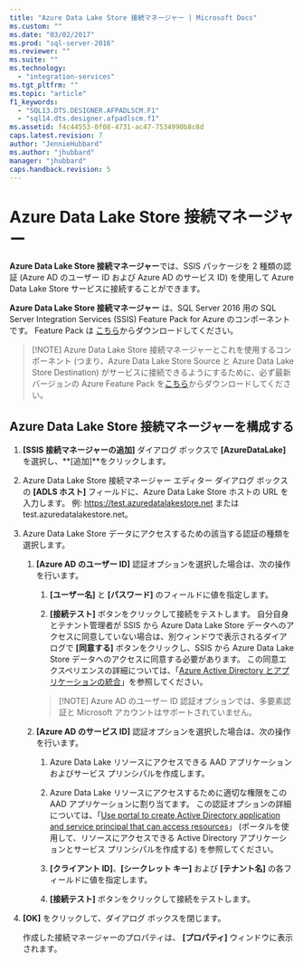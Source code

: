 ```yaml
---
title: "Azure Data Lake Store 接続マネージャー | Microsoft Docs"
ms.custom: ""
ms.date: "03/02/2017"
ms.prod: "sql-server-2016"
ms.reviewer: ""
ms.suite: ""
ms.technology: 
  - "integration-services"
ms.tgt_pltfrm: ""
ms.topic: "article"
f1_keywords: 
  - "SQL13.DTS.DESIGNER.AFPADLSCM.F1"
  - "sql14.dts.designer.afpadlscm.f1"
ms.assetid: f4c44553-0f08-4731-ac47-7534990b8c8d
caps.latest.revision: 7
author: "JennieHubbard"
ms.author: "jhubbard"
manager: "jhubbard"
caps.handback.revision: 5
---
```

# Azure Data Lake Store 接続マネージャー
  **Azure Data Lake Store 接続マネージャー**では、SSIS パッケージを 2 種類の認証 (Azure AD のユーザー ID および Azure AD のサービス ID) を使用して Azure Data Lake Store サービスに接続することができます。  
  
 **Azure Data Lake Store 接続マネージャー** は、SQL Server 2016 用の SQL Server Integration Services (SSIS) Feature Pack for Azure のコンポーネントです。 Feature Pack は [こちら](http://go.microsoft.com/fwlink/?LinkID=626967)からダウンロードしてください。  

>   [!NOTE] Azure Data Lake Store 接続マネージャーとこれを使用するコンポーネント (つまり、Azure Data Lake Store Source と Azure Data Lake Store Destination) がサービスに接続できるようにするために、必ず最新バージョンの Azure Feature Pack を[こちら](https://www.microsoft.com/download/details.aspx?id=49492)からダウンロードしてください。 
 
## <a name="configure-the-azure-data-lake-store-connection-manager"></a>Azure Data Lake Store 接続マネージャーを構成する

 
1.  **[SSIS 接続マネージャーの追加]** ダイアログ ボックスで **[AzureDataLake]** を選択し、**[追加]**をクリックします。  
  
2.  Azure Data Lake Store 接続マネージャー エディター ダイアログ ボックスの **[ADLS ホスト]** フィールドに、Azure Data Lake Store ホストの URL を入力します。 例: https://test.azuredatalakestore.net または test.azuredatalakestore.net。
  
3.  Azure Data Lake Store データにアクセスするための該当する認証の種類を選択します。

    1.  **[Azure AD のユーザー ID]** 認証オプションを選択した場合は、次の操作を行います。
        1. **[ユーザー名]** と **[パスワード]** のフィールドに値を指定します。 
    
        2. **[接続テスト]** ボタンをクリックして接続をテストします。 自分自身とテナント管理者が SSIS から Azure Data Lake Store データへのアクセスに同意していない場合は、別ウィンドウで表示されるダイアログで **[同意する]** ボタンをクリックし、SSIS から Azure Data Lake Store データへのアクセスに同意する必要があります。 この同意エクスペリエンスの詳細については、「[Azure Active Directory とアプリケーションの統合](https://docs.microsoft.com/en-us/azure/active-directory/active-directory-integrating-applications#updating-an-application)」を参照してください。
    
        >   [!NOTE] Azure AD のユーザー ID 認証オプションでは、多要素認証と Microsoft アカウントはサポートされていません。
    
    2. **[Azure AD のサービス ID]** 認証オプションを選択した場合は、次の操作を行います。
        1. Azure Data Lake リソースにアクセスできる AAD アプリケーションおよびサービス プリンシパルを作成します。
    
        2. Azure Data Lake リソースにアクセスするために適切な権限をこの AAD アプリケーションに割り当てます。 この認証オプションの詳細については、「[Use portal to create Active Directory application and service principal that can access resources](https://docs.microsoft.com/en-us/azure/azure-resource-manager/resource-group-create-service-principal-portal)」 (ポータルを使用して、リソースにアクセスできる Active Directory アプリケーションとサービス プリンシパルを作成する) を参照してください。
    
        3. **[クライアント ID]**、**[シークレット キー]** および **[テナント名]** の各フィールドに値を指定します。
    
        4. **[接続テスト]** ボタンをクリックして接続をテストします。  
  
6.  **[OK]** をクリックして、ダイアログ ボックスを閉じます。  
  
    作成した接続マネージャーのプロパティは、 **[プロパティ]** ウィンドウに表示されます。  
  
  
